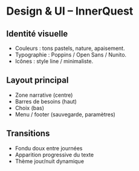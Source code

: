 # Design & UI – InnerQuest

## Identité visuelle

- Couleurs : tons pastels, nature, apaisement.
- Typographie : Poppins / Open Sans / Nunito.
- Icônes : style line / minimaliste.

## Layout principal

- Zone narrative (centre)
- Barres de besoins (haut)
- Choix (bas)
- Menu / footer (sauvegarde, paramètres)

## Transitions

- Fondu doux entre journées
- Apparition progressive du texte
- Thème jour/nuit dynamique

